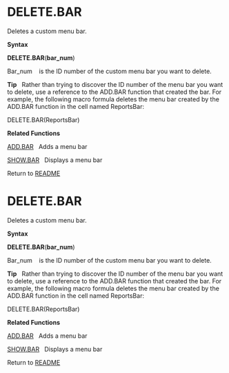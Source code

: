 # DELETE.BAR

Deletes a custom menu bar.

**Syntax**

**DELETE.BAR**(**bar\_num**)

Bar\_num&nbsp;&nbsp;&nbsp;&nbsp;is the ID number of the custom menu bar
you want to delete.

**Tip**&nbsp;&nbsp;&nbsp;Rather than trying to discover the ID number of
the menu bar you want to delete, use a reference to the ADD.BAR function
that created the bar. For example, the following macro formula deletes
the menu bar created by the ADD.BAR function in the cell named
ReportsBar:

DELETE.BAR(ReportsBar)

**Related Functions**

[ADD.BAR](ADD.BAR.md)&nbsp;&nbsp;&nbsp;Adds a menu bar

[SHOW.BAR](SHOW.BAR.md)&nbsp;&nbsp;&nbsp;Displays a menu bar



Return to [README](README.md#D)

# DELETE.BAR

Deletes a custom menu bar.

**Syntax**

**DELETE.BAR**(**bar\_num**)

Bar\_num&nbsp;&nbsp;&nbsp;&nbsp;is the ID number of the custom menu bar
you want to delete.

**Tip**&nbsp;&nbsp;&nbsp;Rather than trying to discover the ID number of
the menu bar you want to delete, use a reference to the ADD.BAR function
that created the bar. For example, the following macro formula deletes
the menu bar created by the ADD.BAR function in the cell named
ReportsBar:

DELETE.BAR(ReportsBar)

**Related Functions**

[ADD.BAR](ADD.BAR.md)&nbsp;&nbsp;&nbsp;Adds a menu bar

[SHOW.BAR](SHOW.BAR.md)&nbsp;&nbsp;&nbsp;Displays a menu bar



Return to [README](README.md#D)

